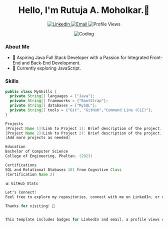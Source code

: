 
<!--
**RutujaMoholkar/RutujaMoholkar** is a ✨ _special_ ✨ repository because its `README.md` (this file) appears on your GitHub profile.

Here are some ideas to get you started:

- 🔭 I’m currently working on ...
- 🌱 I’m currently learning ...
- 👯 I’m looking to collaborate on ...
- 🤔 I’m looking for help with ...
- 💬 Ask me about ...
- 📫 How to reach me: ...
- 😄 Pronouns: ...
- ⚡ Fun fact: ...
-->

<h1 align="center">Hello, I'm Rutuja A. Moholkar.👋</h1>

<p align="center">
  <a href="https://www.linkedin.com/in/rutuja-moholkar-b9036020a?utm_source=share&utm_campaign=share_via&utm_content=profile&utm_medium=android_app" target="_blank">
    <img src="https://img.shields.io/badge/LinkedIn-Connect-blue?style=flat&logo=linkedin" alt="LinkedIn">
  </a>
  <a href="mailto:moholkarrutuja93@gmail.com" target="_blank">
    <img src="https://img.shields.io/badge/Email-Say%20Hello-red?style=flat&logo=gmail" alt="Email">
  </a>
  <img src="https://komarev.com/ghpvc/?username=your-username&label=Profile%20views&color=0e75b6&style=flat" alt="Profile Views">
</p>

<p align="center">
  <img src="https://media.giphy.com/media/Y1f8S2olSbQ6k/giphy.gif" alt="Coding">
</p>

### About Me

- 🚀 Aspiring Java Full Stack Developer with a Passion for Integrated Front-End and Back-End Development.
- 🌱 Currently exploring JavaScript.

### Skills

```java
public class MySkills {
  private String[] languages = {"Java"};
  private String[] frameworks = {"BootStrap"};
  private String[] databases = {"MySQL"};
  private String[] tools = {"Git", "GitHub","Command Line (CLI)"};
}

Projects
[Project Name 1](Link to Project 1): Brief description of the project.
[Project Name 2](Link to Project 2): Brief description of the project.
[Add more projects as needed]

Education
Bachelor of Computer Science
College of Engineering, Phaltan. (2023)

Certifications
SQL and Relational Dtabases 101 from Cognitive Class
[Certification Name 2]

📊 GitHub Stats

Let's Connect!
Feel free to explore my repositories, connect with me on LinkedIn, or drop me an email. I'm open to collaboration and always excited to learn and share knowledge!

Thanks for visiting! 🚀


This template includes badges for LinkedIn and email, a profile views counter, a coding GIF, a skills section, and GitHub stats. Feel free to customize it further to match your preferences and style.

